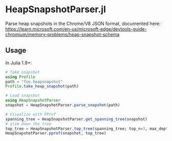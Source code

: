 # HeapSnapshotParser.jl

Parse heap snapshots in the Chrome/V8 JSON format, documented here: https://learn.microsoft.com/en-us/microsoft-edge/devtools-guide-chromium/memory-problems/heap-snapshot-schema

## Usage

In Julia 1.9+:

```julia
# Take snapshot
using Profile
path = "foo.heapsnapshot"
Profile.take_heap_snapshot(path)

# Load snapshot
using HeapSnapshotParser
snapshot = HeapSnapshotParser.parse_snapshot(path)

# Visualize with PProf
spanning_tree = HeapSnapshotParser.get_spanning_tree(snapshot)
# slim down the tree
top_tree = HeapSnapshotParser.top_tree(spanning_tree; top_n=3, max_depth=50)
HeapSnapshotParser.pprof(snapshot, top_tree)
```
